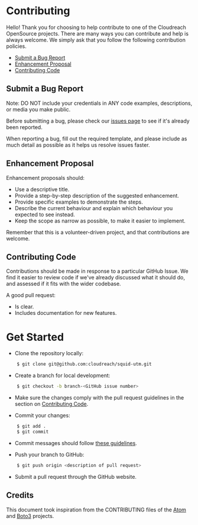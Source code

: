 # Contributing

Hello! Thank you for choosing to help contribute to one of the Cloudreach OpenSource projects. There are many ways you can contribute and help is always welcome.  We simply ask that you follow the following contribution policies.

- [Submit a Bug Report](#submit_a_bug_report)
- [Enhancement Proposal](#enhancement_proposal)
- [Contributing Code](#contributing_code)

## Submit a Bug Report

Note: DO NOT include your credentials in ANY code examples, descriptions, or media you make public.

Before submitting a bug, please check our [issues page](https://github.com/cloudreach/squid-utm/issues) to see if it's already been reported.

When reporting a bug, fill out the required template, and please include as much detail as possible as it helps us resolve issues faster.

## Enhancement Proposal

Enhancement proposals should:

* Use a descriptive title.
* Provide a step-by-step description of the suggested enhancement.
* Provide specific examples to demonstrate the steps.
* Describe the current behaviour and explain which behaviour you expected to see instead.
* Keep the scope as narrow as possible, to make it easier to implement.

Remember that this is a volunteer-driven project, and that contributions are welcome.

## Contributing Code

Contributions should be made in response to a particular GitHub Issue. We find it easier to review code if we've already discussed what it should do, and assessed if it fits with the wider codebase.

A good pull request:

* Is clear.
* Includes documentation for new features.



# Get Started

* Clone the repository locally:

```bash
    $ git clone git@github.com:cloudreach/squid-utm.git
```


* Create a branch for local development:

```bash
    $ git checkout -b branch-<GitHub issue number>
```

* Make sure the changes comply with the pull request guidelines in the section on [Contributing Code](#contributing_code).

* Commit your changes:

```bash
    $ git add .
    $ git commit
```

* Commit messages should follow [these guidelines](https://github.com/erlang/otp/wiki/Writing-good-commit-messages).

* Push your branch to GitHub:

```bash
    $ git push origin <description of pull request>
```

* Submit a pull request through the GitHub website.


Credits
-------

This document took inspiration from the CONTRIBUTING files of the [Atom](https://github.com/atom/atom/blob/abccce6ee9079fdaefdecb018e72ea64000e52ef/CONTRIBUTING.md) and [Boto3](https://github.com/boto/boto3/blob/e85febf46a819d901956f349afef0b0eaa4d906d/CONTRIBUTING.rst) projects.